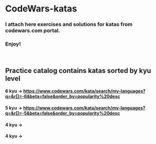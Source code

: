 # CodeWars-katas

### I attach here exercises and solutions for katas from codewars.com portal.
### Enjoy!
<br>


## Practice catalog contains katas sorted by kyu level
#### 6 kyu -> https://www.codewars.com/kata/search/my-languages?q=&r[]=-6&beta=false&order_by=popularity%20desc
#### 5 kyu -> https://www.codewars.com/kata/search/my-languages?q=&r[]=-5&beta=false&order_by=popularity%20desc
#### 4 kyu -> 
#### 4 kyu -> 
